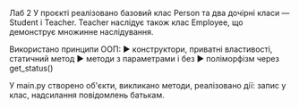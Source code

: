 Лаб 2
У проєкті реалізовано базовий клас Person та два дочірні класи — Student і Teacher. Teacher наслідує також клас Employee, що демонструє множинне наслідування.

Використано принципи ООП:
   ► конструктори, приватні властивості, статичний метод
   ► методи з параметрами і без
   ► поліморфізм через get_status()

У main.py створено об'єкти, викликано методи, реалізовано дії: запис у клас, надсилання повідомлень батькам.
